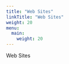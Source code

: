 ```yaml
---
title: "Web Sites"
linkTitle: "Web Sites"
weight: 20
menu:
  main:
    weight: 20
---
```



Web Sites


